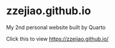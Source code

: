 # zzejiao.github.io
My 2nd personal website built by Quarto

Click this to view
https://zzejiao.github.io/
